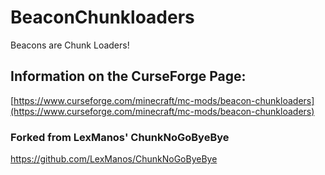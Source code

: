 # BeaconChunkloaders
Beacons are Chunk Loaders!
## Information on the CurseForge Page:
[https://www.curseforge.com/minecraft/mc-mods/beacon-chunkloaders](https://www.curseforge.com/minecraft/mc-mods/beacon-chunkloaders)
### Forked from LexManos' ChunkNoGoByeBye
https://github.com/LexManos/ChunkNoGoByeBye
